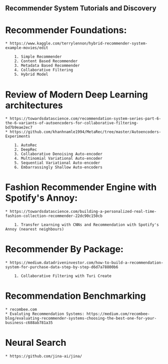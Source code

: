 
## Recommender System Tutorials and Discovery

# Recommender Foundations: 
    * https://www.kaggle.com/terrylennon/hybrid-recommender-system-example-movies/edit
    
        1. Simple Recommender
        2. Content Based Recommender
        3. Metadata Based Recommender
        4. Collaborative Filtering
        5. Hybrid Model


# Review of Modern Deep Learning architectures
    * https://towardsdatascience.com/recommendation-system-series-part-6-the-6-variants-of-autoencoders-for-collaborative-filtering-bd7b9eae2ec7
    * https://github.com/khanhnamle1994/MetaRec/tree/master/Autoencoders-Experiments

        1. AutoRec
        2. DeepRec
        3. Collaborative Denoising Auto-encoder
        4. Multinomial Variational Auto-encoder
        5. Sequential Variational Auto-encoder
        6. Embarrassingly Shallow Auto-encoders


# Fashion Recommender Engine with Spotify's Annoy:
    * https://towardsdatascience.com/building-a-personalized-real-time-fashion-collection-recommender-22dc90c150cb

        1. Transfer Learning with CNNs and Recommendation with Spotify's Annoy (nearest neighbours)


# Recommender By Package:
    * https://medium.datadriveninvestor.com/how-to-build-a-recommendation-system-for-purchase-data-step-by-step-d6d7a78800b6

        1. Collaborative Filtering with Turi Create


# Recommendation Benchmarking
    * recombee.com
    * Evaluting Recommendation Systems: https://medium.com/recombee-blog/evaluating-recommender-systems-choosing-the-best-one-for-your-business-c688ab781a35


# Neural Search
    * https://github.com/jina-ai/jina/


